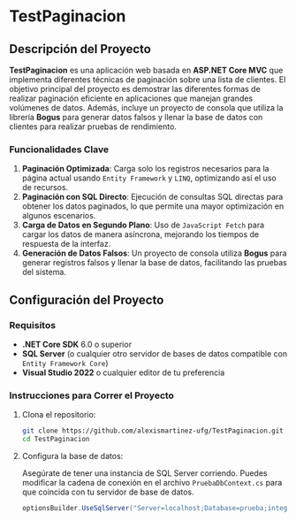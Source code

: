 # TestPaginacion

## Descripción del Proyecto

**TestPaginacion** es una aplicación web basada en **ASP.NET Core MVC** que implementa diferentes técnicas de paginación sobre una lista de clientes. El objetivo principal del proyecto es demostrar las diferentes formas de realizar paginación eficiente en aplicaciones que manejan grandes volúmenes de datos. Además, incluye un proyecto de consola que utiliza la librería **Bogus** para generar datos falsos y llenar la base de datos con clientes para realizar pruebas de rendimiento.

### Funcionalidades Clave

1. **Paginación Optimizada**: Carga solo los registros necesarios para la página actual usando `Entity Framework` y `LINQ`, optimizando así el uso de recursos.
2. **Paginación con SQL Directo**: Ejecución de consultas SQL directas para obtener los datos paginados, lo que permite una mayor optimización en algunos escenarios.
3. **Carga de Datos en Segundo Plano**: Uso de `JavaScript Fetch` para cargar los datos de manera asíncrona, mejorando los tiempos de respuesta de la interfaz.
4. **Generación de Datos Falsos**: Un proyecto de consola utiliza **Bogus** para generar registros falsos y llenar la base de datos, facilitando las pruebas del sistema.

## Configuración del Proyecto

### Requisitos

- **.NET Core SDK** 6.0 o superior
- **SQL Server** (o cualquier otro servidor de bases de datos compatible con `Entity Framework Core`)
- **Visual Studio 2022** o cualquier editor de tu preferencia

### Instrucciones para Correr el Proyecto

1. Clona el repositorio:

    ```bash
    git clone https://github.com/alexismartinez-ufg/TestPaginacion.git
    cd TestPaginacion
    ```

2. Configura la base de datos:
   
   Asegúrate de tener una instancia de SQL Server corriendo. Puedes modificar la cadena de conexión en el archivo `PruebaDbContext.cs` para que coincida con tu servidor de base de datos.

   ```csharp
   optionsBuilder.UseSqlServer("Server=localhost;Database=prueba;integrated security=true;TrustServerCertificate=true;");
